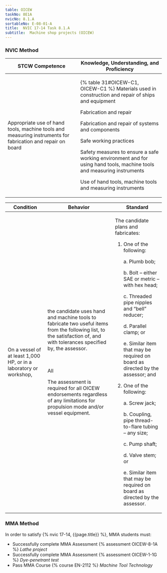 ```yaml
---
table: OICEW
taskNo: 8E1A
nvicNo: 8.1.A 
sortableNo: E-08-01-A
title:  NVIC 17-14 Task 8.1.A 
subtitle:  Machine shop projects (OICEW)
---
```






### NVIC Method

<a style="display:none;" onclick="togglevisibility('nvic_methods')" >Show NVIC method.</a>

<div id='nvic_methods' class='show'>

<table>
<thead>
<tr>
<th class='forty'> STCW Competence </th>
<th class='sixty'> Knowledge, Understanding, and Proficiency </th>
</tr>
</thead>

<tbody>
<tr><td markdown='1'>

Appropriate use of hand tools, machine tools and measuring instruments for fabrication and repair on board

</td><td markdown='1'>

{% table 31#OICEW-C1, OICEW-C1 %} Materials used in construction and repair of ships and equipment 

Fabrication and repair 

Fabrication and repair of systems and components 

Safe working practices 

Safety measures to ensure a safe working environment and for using hand tools, machine tools and measuring instruments 

Use of hand tools, machine tools and measuring instruments

</td></tr>


</tbody>
</table>


<table>
<thead>
<tr><th class='twenty'>  Condition </th><th class='twenty'> Behavior </th><th  class='sixty'>Standard </th></tr>
</thead>
<tbody >



<tr><td markdown='1'>

On a vessel of at least 1,000 HP, or in a laboratory or workshop,

</td><td markdown='1'>

the candidate uses hand and machine tools to fabricate two useful items from the following list, to the satisfaction of, and with tolerances specified by, the assessor.

<br>

<div class="tooltip" markdown='1'>

All

The assessment is required for all OICEW endorsements regardless of any limitations for propulsion mode and/or vessel equipment.

</div>


</td><td markdown='1'>

The candidate plans and fabricates:

1. One of the following:

     a. Plumb bob;

     b. Bolt – either SAE or metric – with hex head;

     c. Threaded pipe nipples and “bell” reducer;

     d. Parallel clamp; or

     e. Similar item that may be required on board as directed by the assessor; and

2. One of the following:

     a. Screw jack;

     b. Coupling, pipe thread-to-flare tubing – any size;

     c. Pump shaft;

     d. Valve stem; or

     e. Similar item that may be required on board as directed by the assessor.

</td></tr>
</tbody>
</table>
</div>


### MMA Method

In order to satisfy  {% nvic 17-14, {{page.title}}  %}, MMA students must:

* Successfully complete MMA Assessment {% assessment OICEW-8-1A %} *Lathe project*
* Successfully complete MMA Assessment {% assessment OICEW-1-1G %} *Dye-penetrant test*
* Pass MMA Course {% course EN-2112 %}  *Machine Tool Technology*